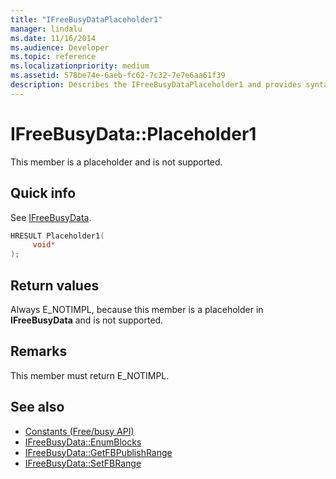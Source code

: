 ```yaml
---
title: "IFreeBusyDataPlaceholder1"
manager: lindalu
ms.date: 11/16/2014
ms.audience: Developer
ms.topic: reference
ms.localizationpriority: medium
ms.assetid: 578be74e-6aeb-fc62-7c32-7e7e6aa61f39
description: Describes the IFreeBusyDataPlaceholder1 and provides syntax, return value, and additional remarks. This member is a placeholder and is not supported.
---
```


# IFreeBusyData::Placeholder1

This member is a placeholder and is not supported.
  
## Quick info

See [IFreeBusyData](ifreebusydata.md).
  
```cpp
HRESULT Placeholder1( 
     void* 
);

```

## Return values

Always E_NOTIMPL, because this member is a placeholder in **IFreeBusyData** and is not supported. 
  
## Remarks

This member must return E_NOTIMPL.
  
## See also

- [Constants (Free/busy API)](constants-free-busy-api.md)
- [IFreeBusyData::EnumBlocks](ifreebusydata-enumblocks.md)
- [IFreeBusyData::GetFBPublishRange](ifreebusydata-getfbpublishrange.md)
- [IFreeBusyData::SetFBRange](ifreebusydata-setfbrange.md)

